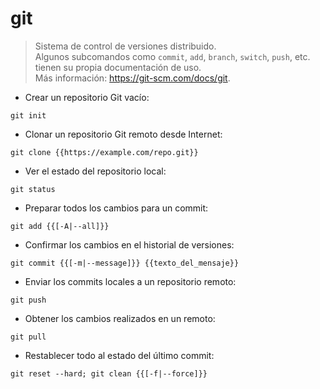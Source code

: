 # git

> Sistema de control de versiones distribuido.  
> Algunos subcomandos como `commit`, `add`, `branch`, `switch`, `push`, etc. tienen su propia documentación de uso.  
> Más información: <https://git-scm.com/docs/git>.

- Crear un repositorio Git vacío:

`git init`

- Clonar un repositorio Git remoto desde Internet:

`git clone {{https://example.com/repo.git}}`

- Ver el estado del repositorio local:

`git status`

- Preparar todos los cambios para un commit:

`git add {{[-A|--all]}}`

- Confirmar los cambios en el historial de versiones:

`git commit {{[-m|--message]}} {{texto_del_mensaje}}`

- Enviar los commits locales a un repositorio remoto:

`git push`

- Obtener los cambios realizados en un remoto:

`git pull`

- Restablecer todo al estado del último commit:

`git reset --hard; git clean {{[-f|--force]}}`
